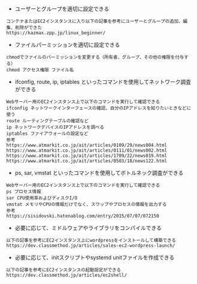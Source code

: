 - ユーザーとグループを適切に設定できる
```
コンテナまたはEC2インスタンスに入り以下の記事を参考にユーザーとグループの追加、編集、削除ができた
https://kazmax.zpp.jp/linux_beginner/
```

- ファイルパーミッションを適切に設定できる
```
chmodでファイルのパーミッションを変更する（所有者、グループ、その他の権限を付与する）
chmod アクセス権限 ファイル名
```

- ifconfig, route, ip, iptables といったコマンドを使用してネットワーク調査ができる
```
Webサーバー用のEC2インスタンス上で以下のコマンドを実行して確認できる
ifconfig ネットワークインターフェースの確認、自分のIPアドレスを知りたいときなどに使う
route ルーティングテーブルの確認など
ip ネットワークデバイスのIPアドレスを調べる
iptables ファイアウォールの設定など
参考
https://www.atmarkit.co.jp/ait/articles/0109/29/news004.html
https://www.atmarkit.co.jp/ait/articles/0111/01/news002.html
https://www.atmarkit.co.jp/ait/articles/1709/22/news019.html
https://www.atmarkit.co.jp/ait/articles/0503/18/news122.html
```

- ps, sar, vmstat といったコマンドを使用してボトルネック調査ができる
```
Webサーバー用のEC2インスタンス上で以下のコマンドを実行して確認できる
ps プロセス情報
sar CPU使用率およびディスクI/O
vmstat メモリやCPUの情報だけでなく、スワップやプロセスの情報を出力する
参考
https://sisidovski.hatenablog.com/entry/2015/07/07/072150
```

- 必要に応じて、ミドルウェアやライブラリをコンパイルできる
```
以下の記事を参考にEC2インスタンス上にwordpressをインストールして構築できる
https://dev.classmethod.jp/articles/sales-ec2-wordpress-launch/
```

- 必要に応じて、initスクリプトやsystemd unitファイルを作成できる
```
以下の記事を参考にEC2インスタンスの起動設定ができる
https://dev.classmethod.jp/articles/ec2shell/
```
